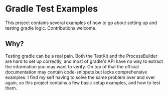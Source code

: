 # Gradle Test Examples

This project contains several examples of how to go about setting up and
testing gradle logic. Contributions welcome.

## Why?

Testing gradle can be a real pain. Both the TestKit and the ProcessBuilder are
hard to set up correctly, and most of gradle's API have no way to extract the
information you may want to verify. On top of that the official documentation
may contain code-snippets but lacks comprehensive examples. I find my self
having to solve the same problem over and over again, so this project contains
a few basic setup examples, and how to test them.
